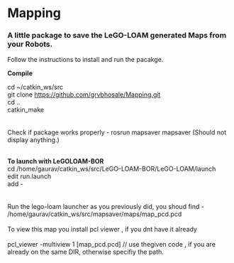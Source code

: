 # Mapping

<h3>A little package to save the LeGO-LOAM generated Maps from your Robots.</h3>

Follow the instructions to install and run the pacakge.<br />

<b>Compile</b><br />

cd ~/catkin_ws/src<br />
git clone https://github.com/grvbhosale/Mapping.git<br />
cd ..<br />
catkin_make<br />
<br /><br />
Check if package works properly - rosrun mapsaver mapsaver (Should not display anything.)<br />
<br />

<b>To launch with LeGOLOAM-BOR</b><br />
cd /home/gaurav/catkin_ws/src/LeGO-LOAM-BOR/LeGO-LOAM/launch <br />
edit run.launch
<br />
add - <node pkg="mapsaver" type="mapsaver" name="mapsaver"><br />
<br /><br />
Run the lego-loam launcher as you previously did, you shoud find -<br />
/home/gaurav/catkin_ws/src/mapsaver/maps/map_pcd.pcd<br />
<br />
To view this map you install pcl viewer , if you dnt have it already<br />
<br />
pcl_viewer -multiview 1 [map_pcd.pcd] // use thegiven code , if you are already on the same DIR, otherwise specifiy the path. <br />

